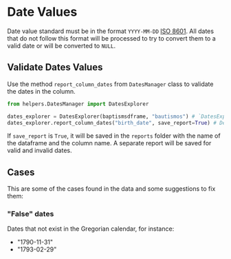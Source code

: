 # Date Values

Date value standard must be in the format `YYYY-MM-DD` [ISO 8601](https://www.iso.org/iso-8601-date-and-time-format.html). All dates that do not follow this format will be processed to try to convert them to a valid date or will be converted to `NULL`.

## Validate Dates Values

Use the method `report_column_dates` from `DatesManager` class to validate the dates in the column.

```python
from helpers.DatesManager import DatesExplorer

dates_explorer = DatesExplorer(baptismsdframe, "bautismos") # `DatesExplorer` is initialized with the dataframe and the name of the dataframe
dates_explorer.report_column_dates("birth_date", save_report=True) # Declare the column to validate and optionally save the report
```

If `save_report` is `True`, it will be saved in the `reports` folder with the name of the dataframe and the column name. A separate report will be saved for valid and invalid dates.

## Cases

This are some of the cases found in the data and some suggestions to fix them:

### "False" dates

Dates that not exist in the Gregorian calendar, for instance:

- "1790-11-31"
- "1793-02-29"

